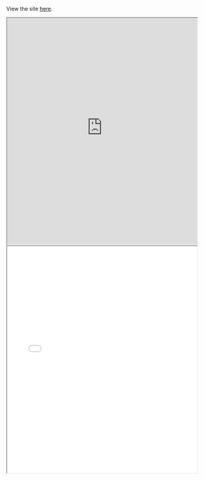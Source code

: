 View the site [here](https://tshirt-customizer-sandy.vercel.app/).

<iframe src="https://tshirt-customizer-sandy.vercel.app/" width="100%" height="600"></iframe>

<iframe src="index.html" width="100%" height="600"></iframe>
